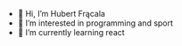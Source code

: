 - 👋 Hi, I’m Hubert Frącala
- 👀 I’m interested in programming and sport
- 🌱 I’m currently learning react


